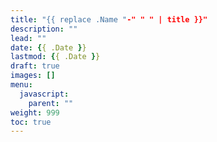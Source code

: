 ```yaml
---
title: "{{ replace .Name "-" " " | title }}"
description: ""
lead: ""
date: {{ .Date }}
lastmod: {{ .Date }}
draft: true
images: []
menu: 
  javascript:
    parent: ""
weight: 999
toc: true
---
```


